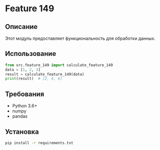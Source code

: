 # Feature 149
## Описание
Этот модуль предоставляет функциональность для обработки данных.
## Использование
```python
from src.feature_149 import calculate_feature_149
data = [1, 2, 3]
result = calculate_feature_149(data)
print(result)  # [2, 4, 6]
```
## Требования
- Python 3.6+
- numpy
- pandas
## Установка
```bash
pip install -r requirements.txt
```